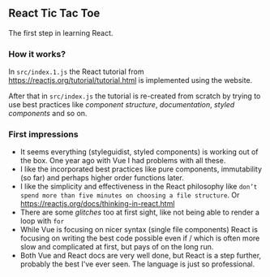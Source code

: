 ## React Tic Tac Toe

The first step in learning React.

### How it works?

In `src/index.1.js` the React tutorial from https://reactjs.org/tutorial/tutorial.html is implemented using the website.

After that in `src/index.js` the tutorial is re-created from scratch by trying to use best practices like *component structure*, *documentation*, *styled components* and so on.

### First impressions

- It seems everything (styleguidist, styled components) is working out of the box. One year ago with Vue I had problems with all these.
- I like the incorporated best practices like pure components, immutability (so far) and perhaps higher order functions later.
- I like the simplicity and effectiveness in the React philosophy like `don’t spend more than five minutes on choosing a file structure`. Or https://reactjs.org/docs/thinking-in-react.html
- There are some *glitches* too at first sight, like not being able to render a loop with `for`
- While Vue is focusing on nicer syntax (single file components) React is focusing on writing the best code possible even if / which is often more slow and complicated at first, but pays of on the long run.
- Both Vue and React docs are very well done, but React is a step further, probably the best I've ever seen. The language is just so professional. 
